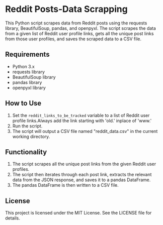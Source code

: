 # Reddit Posts-Data Scrapping

This Python script scrapes data from Reddit posts using the requests library, BeautifulSoup, pandas, and openpyxl. The script scrapes the data from a given list of Reddit user profile links, gets all the unique post links from those user profiles, and saves the scraped data to a CSV file.

## Requirements
- Python 3.x
- requests library
- BeautifulSoup library
- pandas library
- openpyxl library

## How to Use
1. Set the `reddit_links_to_be_tracked` variable to a list of Reddit user profile links.Always add the link starting with 'old.' inplace of 'www.'
2. Run the script.
3. The script will output a CSV file named "reddit_data.csv" in the current working directory.

## Functionality
1. The script scrapes all the unique post links from the given Reddit user profiles.
2. The script then iterates through each post link, extracts the relevant data from the JSON response, and saves it to a pandas DataFrame.
3. The pandas DataFrame is then written to a CSV file.

## License
This project is licensed under the MIT License. See the LICENSE file for details.
